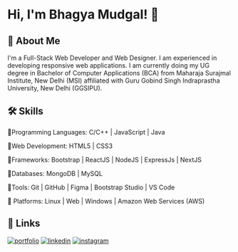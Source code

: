 
# Hi, I'm Bhagya Mudgal! 👋 

  
## 🚀 About Me
I'm a Full-Stack Web Developer and Web Designer. I am experienced in developing responsive web applications. I am currently doing my UG degree in Bachelor of Computer Applications (BCA) from Maharaja Surajmal Institute, New Delhi (MSI) affiliated with Guru Gobind Singh Indraprastha University, New Delhi (GGSIPU).

  
## 🛠 Skills

🔹️Programming Languages: C/C++ | JavaScript | Java

🔹️Web Development: HTML5 | CSS3

🔹️Frameworks: Bootstrap | ReactJS | NodeJS | ExpressJs | NextJS 

🔹️Databases: MongoDB | MySQL

🔹️Tools: Git | GitHub | Figma | Bootstrap Studio | VS Code

🔹️ Platforms: Linux | Web | Windows | Amazon Web Services (AWS)


  
## 🔗 Links
[![portfolio](https://img.shields.io/badge/my_portfolio-000?style=for-the-badge&logo=ko-fi&logoColor=white)](https://bhagyamudgal.github.io/)
[![linkedin](https://img.shields.io/badge/linkedin-0A66C2?style=for-the-badge&logo=linkedin&logoColor=white)](https://www.linkedin.com/in/bhagyamudgal/)
[![instagram](https://img.shields.io/badge/instagram-C23986?style=for-the-badge&logo=instagram&logoColor=white)](https://instagram.com/bhagya.mudgal)

  